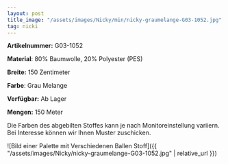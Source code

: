 ```yaml
---
layout: post
title_image: "/assets/images/Nicky/min/nicky-graumelange-G03-1052.jpg"
tag: nicki
---
```


**Artikelnummer:** G03-1052

**Material**: 80% Baumwolle, 20% Polyester (PES)

**Breite:** 150 Zentimeter

**Farbe**: Grau Melange

**Verfügbar:** Ab Lager

**Mengen:** 150 Meter

Die Farben des abgebilten Stoffes kann je nach Monitoreinstellung variiern. Bei Interesse können wir Ihnen Muster zuschicken.


![Bild einer Palette mit Verschiedenen Ballen Stoff]({{ "/assets/images/Nicky/nicky-graumelange-G03-1052.jpg" | relative_url }})


